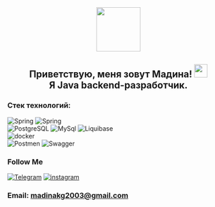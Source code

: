 <div id="header" align="center">
  <img src="https://media.giphy.com/media/M9gbBd9nbDrOTu1Mqx/giphy.gif" width="100"/><br>
  <img src="https://komarev.com/ghpvc/?username=mad1k2001&style=flat-square&color=blue" alt=""/>
  <h2>Приветствую, меня зовут Мадина!
    <img src="https://media.giphy.com/media/hvRJCLFzcasrR4ia7z/giphy.gif" width="30px"/>
    <br> Я  Java backend-разработчик.
  </h2>
</div>


### Стек технологий:
![Spring](https://img.shields.io/badge/-Java-090909?style=for-the-badge&logo=openjdk)
![Spring](https://img.shields.io/badge/-Spring-090909?style=for-the-badge&logo=spring)
<br>
![PostgreSQL](https://img.shields.io/badge/-Postgres-090909?style=for-the-badge&logo=postgresql)
![MySql](https://img.shields.io/badge/-MySql-090909?style=for-the-badge&logo=mysql)
![Liquibase](https://img.shields.io/badge/-liquibase-090909?style=for-the-badge&logo=liquibase)
<br>
![docker](https://img.shields.io/badge/-docker-090909?style=for-the-badge&logo=docker)
<br>
![Postmen](https://img.shields.io/badge/-Postman-090909?style=for-the-badge&logo=postman)
![Swagger](https://img.shields.io/badge/-Swagger-090909?style=for-the-badge&logo=Swagger)


### Follow Me
[![Telegram](https://img.shields.io/badge/-Telegram-090909?style=for-the-badge&logo=telegram)](https://t.me/mbshnlv)
[![instagram](https://img.shields.io/badge/-Instagram-090909?style=for-the-badge&logo=instagram)](https://www.instagram.com/mbshnlv/)


### Email: madinakg2003@gmail.com
